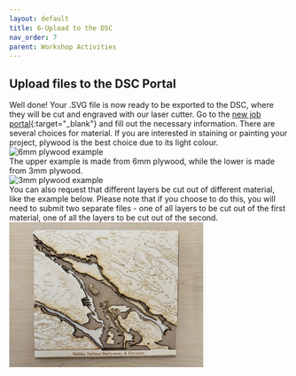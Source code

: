 ```yaml
---
layout: default
title: 6-Upload to the DSC
nav_order: 7
parent: Workshop Activities
---
```

## Upload files to the DSC Portal 
Well done! Your .SVG file is now ready to be exported to the DSC, where they will be cut and engraved with our laser cutter. Go to the [new job portal](https://webapp.library.uvic.ca/3dprint/customer-new-job.php){:target="_blank"} and fill out the necessary information. There are several choices for material. If you are interested in staining or painting your project, plywood is the best choice due to its light colour.<br>
<img src="images/bamfield.jpg" style="width:350px;" alt=" 6mm plywood example">
<br> The upper example is made from 6mm plywood, while the lower is made from 3mm plywood.<br>
<img src="images/vic.jpg" style="width:350px;" alt="3mm plywood example">
<br>You can also request that different layers be cut out of different material, like the example below. Please note that if you choose to do this, you will need to submit two separate files - one of all layers to be cut out of the first material, one of all the layers to be cut out of the second.<br>
<img src="images/halifax.jpg" style="width:350px;" alt="3mm plywood and MDF example">
